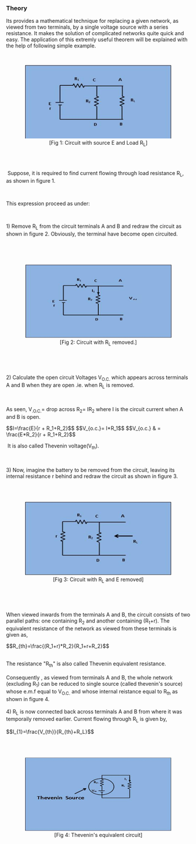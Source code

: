 ### Theory
<p>Its provides a mathematical technique for replacing a given network, as viewed from two terminals, by a single voltage source with a series resistance. It makes the solution of complicated networks quite quick and easy. The application of this extremly useful theorem will be explained with the help of following simple example.</p>
<br><figure style="text-align:center">
<img alt="" src="images/pic1.JPG" style="width:400px;height:200px;">
<figcaption>[Fig 1: Circuit with source E and Load R<sub>L</sub>]
</figcaption>
</figure>
<br>
<br>
<p style="text-align: left;">&nbsp;Suppose, it is required to find current flowing through load resistance R<sub>L</sub>, as shown in figure 1.</p>
<p style="text-align: left;">&nbsp;</p>
<p style="text-align: left;">This expression proceed as under:</p>
<p style="text-align: left;">&nbsp;</p>
<p style="text-align: left;">1) Remove R<sub>L</sub> from the circuit terminals A and B and redraw the circuit as shown in figure 2. Obviously, the terminal have become open circuited.</p>
<p style="text-align: left;">&nbsp;</p>
<br><figure style="text-align:center">
<img alt="" src="images/pic2.JPG" style="width:400px;height:200px;">
<figcaption>[Fig 2: Circuit with R<sub>L</sub> removed.]</figcaption>
</figure>
<p style="text-align: center;">&nbsp; &nbsp; &nbsp; &nbsp; &nbsp; &nbsp; &nbsp; &nbsp; &nbsp; &nbsp; &nbsp; &nbsp; &nbsp; &nbsp; &nbsp; &nbsp; &nbsp; &nbsp; &nbsp; &nbsp; &nbsp; &nbsp; &nbsp; &nbsp; &nbsp; &nbsp; &nbsp; &nbsp; &nbsp;&nbsp;</p>
<p>&nbsp;</p>
<p style="text-align: left;">2) Calculate the open circuit Voltages V<sub>O.C. </sub>which appears across terminals A and B when they are open .ie. when R<sub>L</sub> is removed.</p>
<p style="text-align: left;">&nbsp;</p>
<p style="text-align: left;">As seen, V<sub>.O.C.</sub>= drop across R<sub>2</sub>= IR<sub>2</sub> where I is the circuit current when A and B is open.</p>
<p>$$I=\frac{E}{r + R_1+R_2}$$
$$V_{o.c.}= I*R_1$$
$$V_{o.c.} & = \frac{E*R_2}{r + R_1+R_2}$$
</p>
<p>&nbsp;It is also called Thevenin voltage(V<sub>th</sub>).</p>
<p>&nbsp;&nbsp;</p>
<p>3) Now, imagine the battery to be removed from the circuit, leaving its internal resistance r behind and redraw the circuit as shown in figure 3.</p>
<div>&nbsp;</div>
<br><figure style="text-align:center">
<img alt="" src="images/pic3.JPG" style="width:400px;height:200px;">
<figcaption>[Fig 3: Circuit with R<sub>L</sub> and E removed]
</figcaption>
</figure>
<p>&nbsp;</p>
<p>&nbsp;</p>
<p>When viewed inwards from the terminals A and B, the circuit consists of two parallel paths: one containing R<sub>2</sub> and another containing (R<sub>1</sub>+r). The equivalent resistance of the network as viewed from these terminals is given as,</p>
<p>$$R_{th}=\frac{(R_1+r)*R_2}{R_1+r+R_2}$$</p><br>
<div>The resistance "R<sub>th</sub>" is also called Thevenin equivalent resistance.</div>
<div>&nbsp;</div>
<div>Consequently , as viewed from terminals A and B, the whole network (excluding R<sub>1</sub>) can be reduced to single source (called thevenin&#039;s source) whose e.m.f equal to V<sub>O.C.</sub> and whose internal reistance equal to R<sub>th</sub> as shown in figure 4. &nbsp;<br>
</div>
<div>&nbsp;</div>
<div>4) R<sub>L</sub> is now connected back across terminals A and B from where it was temporaily removed earlier. Current flowing through R<sub>L</sub> is given by,&nbsp;</div>
<p>$$I_{1}=\frac{V_{th}}{R_{th}+R_L}$$</p><br>
<div>
<br><figure style="text-align:center">
<img alt="" src="images/pic4.JPG" style="width:400px;height:200px;">
<br><figcaption>
 [Fig 4: Thevenin's equivalent circuit]
</figcaption>
</figure>
<br>
<br>
<br>
</p>                            
</div>
<script id="MathJax-script" async src="https://cdn.jsdelivr.net/npm/mathjax@3/es5/tex-mml-chtml.js"></script>
